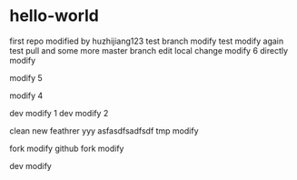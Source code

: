 # hello-world
first repo
modified by huzhijiang123
test branch modify
test modify again
test pull and some more
master branch edit
local change
modify 6
directly modify


modify 5

modify 4

dev modify 1
dev modify 2

clean
new feathrer
yyy
asfasdfsadfsdf
tmp modify

fork modify
github fork modify


dev modify 
